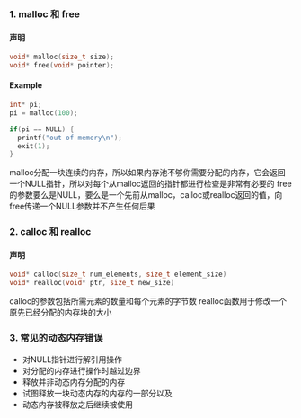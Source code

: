 ### 1. malloc 和 free
#### 声明
```c
void* malloc(size_t size);
void* free(void* pointer);
```

#### Example
```c
int* pi;
pi = malloc(100);

if(pi == NULL) {
  printf("out of memory\n");
  exit(1);
}
```

malloc分配一块连续的内存，所以如果内存池不够你需要分配的内存，它会返回一个NULL指针，所以对每个从malloc返回的指针都进行检查是非常有必要的
free的参数要么是NULL，要么是一个先前从malloc，calloc或realloc返回的值，向free传递一个NULL参数并不产生任何后果

### 2. calloc 和 realloc
#### 声明
```c
void* calloc(size_t num_elements, size_t element_size)
void* realloc(void* ptr, size_t new_size)
```
calloc的参数包括所需元素的数量和每个元素的字节数
realloc函数用于修改一个原先已经分配的内存块的大小

### 3. 常见的动态内存错误
- 对NULL指针进行解引用操作
- 对分配的内存进行操作时越过边界
- 释放并非动态内存分配的内存
- 试图释放一块动态内存的内存的一部分以及
- 动态内存被释放之后继续被使用
